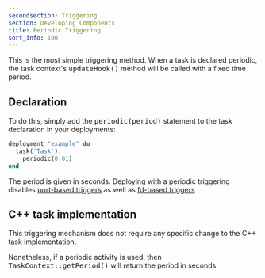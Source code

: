 ```yaml
---
secondsection: Triggering
section: Developing Components
title: Periodic Triggering
sort_info: 100
---
```


This is the most simple triggering method. When a task is declared periodic, the
task context's <tt>updateHook()</tt> method will be called with a fixed time
period.

Declaration
-----------

To do this, simply add the <tt>periodic(period)</tt> statement to the task
declaration in your deployments:

~~~ ruby
deployment "example" do
  task('Task').
    periodic(0.01)
end
~~~

The period is given in seconds. Deploying with a periodic triggering disables
[port-based triggers](ports.html) as well as [fd-based triggers](fd.html)

C++ task implementation
-----------------------

This triggering mechanism does not require any specific change to the C++ task
implementation. 

Nonetheless, if a periodic activity is used, then
<tt>TaskContext::getPeriod()</tt> will return the period in seconds.

